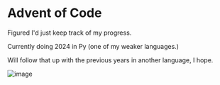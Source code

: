 # Advent of Code
Figured I'd just keep track of my progress.

Currently doing 2024 in Py (one of my weaker languages.)

Will follow that up with the previous years in another language, I hope.

![image](https://github.com/user-attachments/assets/fce6ed32-57f9-4a7f-b5e7-6256844d381c)
